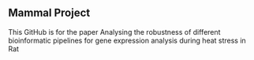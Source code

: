 ## Mammal Project
This GitHub is for the paper Analysing the robustness of different bioinformatic pipelines for gene expression analysis during heat stress in Rat
